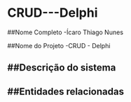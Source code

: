 # CRUD---Delphi

##Nome Completo
-Ícaro Thiago Nunes

##Nome do Projeto
-CRUD - Delphi

##Descrição do sistema
-

##Entidades relacionadas
-
